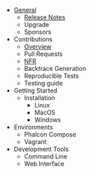 - [General](/en/[[version]]/introduction)
    - [Release Notes](/en/[[version]]/release-notes)
    - Upgrade
    - Sponsors
- Contributions
    - [Overview](/en/[[version]]/contributions)
    - Pull Requests
    - [NFR](/en/[[version]]/new-feature-request)
    - Backtrace Generation
    - Reproducible Tests
    - Testing guide
- Getting Started
    - Installation
        - Linux
        - MacOS
        - Windows
- Environments
    - Phalcon Compose
    - Vagrant
- Development Tools
    - Command Line
    - Web Interface
